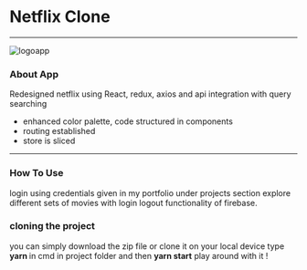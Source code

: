 # Netflix Clone #
---
<img src='/netflix2.png' alt='logoapp'/>

### About App ###

Redesigned netflix using React, redux, axios and api integration with query searching
<ul>
  <li>enhanced color palette, code structured in components</li>
  <li>routing established</li>
   <li>store is sliced</li>
  </ul>
  
  ---
  
 ### How To Use ###
login using credentials given in my portfolio under projects section</b> explore different sets of movies with login logout functionality of firebase.

### cloning the project ###
you can simply download the zip file or clone it on your local device
type <b> yarn </b> in cmd in project folder
and then <b>yarn start</b>
play around with it !
